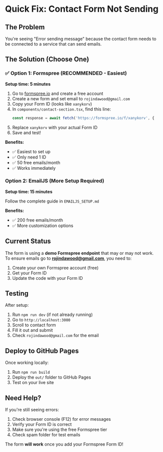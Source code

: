 # Quick Fix: Contact Form Not Sending

## The Problem

You're seeing "Error sending message" because the contact form needs to be connected to a service that can send emails.

## The Solution (Choose One)

### ✅ **Option 1: Formspree (RECOMMENDED - Easiest)**

**Setup time: 5 minutes**

1. Go to [formspree.io](https://formspree.io) and create a free account
2. Create a new form and set email to `rojindawood@gmail.com`
3. Copy your Form ID (looks like `xanykorv`)
4. In `components/contact-section.tsx`, find this line:
   ```typescript
   const response = await fetch('https://formspree.io/f/xanykorv', {
   ```
5. Replace `xanykorv` with your actual Form ID
6. Save and test!

**Benefits:**
- ✅ Easiest to set up
- ✅ Only need 1 ID
- ✅ 50 free emails/month
- ✅ Works immediately

### Option 2: EmailJS (More Setup Required)

**Setup time: 15 minutes**

Follow the complete guide in `EMAILJS_SETUP.md`

**Benefits:**
- ✅ 200 free emails/month
- ✅ More customization options

## Current Status

The form is using a **demo Formspree endpoint** that may or may not work. To ensure emails go to **rojindawood@gmail.com**, you need to:

1. Create your own Formspree account (free)
2. Get your Form ID
3. Update the code with your Form ID

## Testing

After setup:
1. Run `npm run dev` (if not already running)
2. Go to `http://localhost:3000`
3. Scroll to contact form
4. Fill it out and submit
5. Check `rojindawood@gmail.com` for the email

## Deploy to GitHub Pages

Once working locally:
1. Run `npm run build`
2. Deploy the `out/` folder to GitHub Pages
3. Test on your live site

## Need Help?

If you're still seeing errors:
1. Check browser console (F12) for error messages
2. Verify your Form ID is correct
3. Make sure you're using the free Formspree tier
4. Check spam folder for test emails

The form **will work** once you add your Formspree Form ID!
